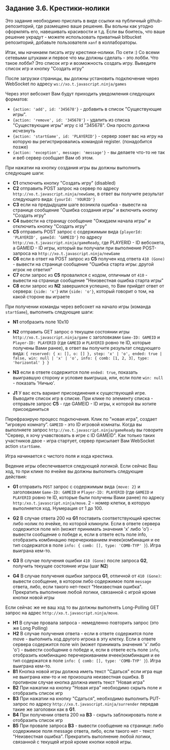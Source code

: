 ## Задание 3.6. Крестики-нолики

Это задание необходимо прислать в виде ссылки на публичный github-репозиторий, где размещено ваше решение. Вы вольны как угодно оформлять его, навешивать красивости и т.д. Если вы боитесь, что ваше решение украдут - можете использовать приватный bitbucket репозиторий, добавьте пользователя `xanf` в коллабораторы.

Итак, мы начинаем писать игру крестики-нолики. По сети :) Со всеми сетевыми штуками и первое что мы должны сделать - это лобби.
Что такое лобби? Это список игр и возможность создать игру.
Выведите список игр и кнопку "Создать игру"

После загрузки страницы, вы должны установить подключение через WebSocket по адресу `ws://xo.t.javascript.ninja/games`

Через этот вебсокет Вам будут приходить уведомления следующих форматов:

* `{action: 'add', id: '345678'}` - добавить в список "Существующие игры".
* `{action: 'remove', id: '345678'}` - удалить из списка "Существующие игры" игру с id ”345678". Она просто должна исчезнуть
* `{action: 'startGame', id: 'PLAYERID'}` - сервер зовет вас на игру на которую вы регистрировались командой register. (понадобится позже)
* `{action: 'exception', message: 'message'}` - вы делаете что-то не так и веб сервер сообщает Вам об этом.

При нажатии на кнопку создания игры вы должны выполнить следующие шаги:

* **C1** отключить кнопку "Создать игру" (disabled)
* **C2** отправить POST запрос на сервер по адресу `http://xo.t.javascript.ninja/newGame`, в ответ вы получите результат следующего вида: `{yourId: 'YOURID'}`
* **C3** если на предыдущем шаге возникла ошибка - вывести на странице сообщение "Ошибка создания игры" и включить кнопку "Создать игру"
* **C4** вывести на страницу сообщение "Ожидаем начала игры" и отключить кнопку "Создать игру"
* **C5** отправить POST запрос с содержимым вида `{playerId: 'PLAYERID', gameId: ’GAMEID'}` по адресу `http://xo.t.javascript.ninja/gameReady`, где PLAYERID - ID вебсокета, a GAMEID - ID игры, который вы получали при выполнение POST-запроса на `http://xo.t.javascript.ninja/newGame`
* **C6** если в ответ на POST запрос из **C5** получен код ответа `410 (Gone)` - вывести на странице сообщение "Ошибка старта игры: другой игрок не ответил"
* **C7** если запрос из **C5** провалился с кодом, отличным от `410` - вывести на странице сообщение "Неизвестная ошибка старта игры"
* **С8** если запрос из **N2** завершился успешно, то Вам прийдет ответ от сервера: `{side: 'х'}` или `{side: 'o'}`, который говорит о том, на какой стороне вы играете

При получении команды через вебсокет на начало игры (команда `startGame`), выполнить следующие шаги:

* **N1** отобразить поле 10x10
* **N2** отправить GET запрос о текущем состоянии игры `http://xo.t.javascript.ninja/game` c заголовками `Game-ID: GAMEID` и `Player-ID: PLAYERID` (где `GAMEID` и `РLAYERID` ровно те ID, которые получены Вами ранее), в ответ вы получите результат следующего вида: `{ reserved: { x: [], o: [] }, step: 'x' | 'o', ended: true | false, win: null | 'x' | 'o', info: { comb: [1, 2, 3], type: 'horizontal' } }`
* **N3** если в ответе содержится поле `ended: true`, показать выигравшую сторону и условие выигрыша, или, если поле `win: null` - показать 'Ничью'.

* **J1** У вас есть вариант присоединения к существующей игре. Выводите список игр в списке. При клике по элементу списка - отправьте запрос **C5** - где GAMEID - ID игры, к которой вы хотите присоединиться

Перефразирую процесс подключения. Клик по "новая игра", создает "игровую комнату”. `GAMEID` - это ID игровой комнаты. Когда вы выполняете запрос `http://xo.t.javascript.ninja/gameReady` вы говорите "Сервер, я хочу учавствовать в игре с ID GAMEID". Как только таких участников двое - игра стартует, сервер присылает Вам WebSocket action `startGame`.

Игра начинается с чистого поля и хода крестика.

Ведение игры обеспечивается следующей логикой. Если сейчас Ваш ход, то при клике по ячейке вы должны выполнить следующие действия:

* **G1** отправить `POST` запрос с содержимым вида `{move: 2}` и заголовками `Game-ID: GAMEID` и `Player-ID: PLAYERID` (где `GAMEID` и `РLAYERID` ровно те ID, которые были получены Вами ранее) по адресу `http:/xo.t.javascript.ninja/move`. 2 - номер клетки, в которую выполняется ход. Нумерация от 1 до 100.

* **G2** В случае ответа 200 на **G1** поставить соответствующий крестик либо нолик по ячейке, по которой кликнули. Если в ответе сервера содержится поле win (может принимать значения 'х' либо 'о') - вывести сообщение о победе и, если в ответе есть поле info, отобразить комбинацию перечеркиванием ячеек(комбинация и ее тип содержатся в поле `info: { comb: [], type: 'COMB-TYP' }`). Игра выиграна кем-то.
* **G3** В случае получения ошибки `410 (Gone)` после запроса **G2**, получить текущее состояние игры (шаг **N2**)
* **G4** В случае получения ошибки запроса **G1**, отличной от `410 (Gone)`: вывести сообщение, в котором либо содержимое поля `message` ответа, либо, если такого нет-текст "Неизвестная ошибка". Прекратить выполнение любой логики, связанной с игрой кроме кнопки новой игры

Если сейчас же не ваш ход то вы должны выполнять Long-Polling GET запрос на адрес `http://xo.t.javascript.ninja/move`.

* **Н1** В случае провала запроса - немедленно повторить запрос (это же Long Polling)
* **Н2** В случае получения ответа - если в ответе содержится поле move - выполнить ход другого игрока в эту клетку. Если в ответе сервера содержится поле win (может принимать значения 'х' либо 'о') - вывести сообщение о победе и, если в ответе есть поле `info`, отобразить комбинацию перечеркиванием ячеек(комбинация и ее тип содержатся в поле `info: { comb: [], type: 'COMB-TYP' }`). Игра выиграна кем-то.
* **В1** Кнопка новой игры должна иметь текст "Сдаться" если игра еще не выиграна кем-то и не произошла неизвестная ошибка. В противном случае кнопка должна иметь текст "Новая игра"
* **В2** При нажатии на кнопку "Новая игра" необходимо скрыть поле и отобразить список игр
* **ВЗ** При нажатии на кнопку "Сдаться", необходимо выполнить PUT-запрос по адресу `http://xo.t.javascript.ninja/surrender` передав такие же заголовки как в **G1**.
* **В4** При получении ответа 200 на **ВЗ** - скрыть заблокировать поле и отобразить список игр
* **В5** При провале запроса **ВЗ** - вывести сообщение на странице: либо содержимое поля message ответа, либо, если такого нет - текст "Неизвестная ошибка". Прекратить выполнение любой логики, связанной с текущей игрой кроме кнопки новой игры.
